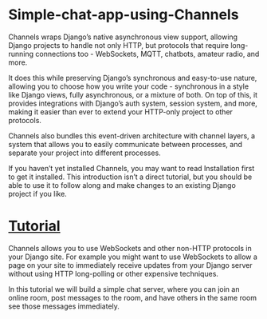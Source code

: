 # Simple-chat-app-using-Channels

Channels wraps Django’s native asynchronous view support, allowing Django projects to handle not only HTTP, but protocols that require long-running connections too - WebSockets, MQTT, chatbots, amateur radio, and more.

It does this while preserving Django’s synchronous and easy-to-use nature, allowing you to choose how you write your code - synchronous in a style like Django views, fully asynchronous, or a mixture of both. On top of this, it provides integrations with Django’s auth system, session system, and more, making it easier than ever to extend your HTTP-only project to other protocols.

Channels also bundles this event-driven architecture with channel layers, a system that allows you to easily communicate between processes, and separate your project into different processes.

If you haven’t yet installed Channels, you may want to read Installation first to get it installed. This introduction isn’t a direct tutorial, but you should be able to use it to follow along and make changes to an existing Django project if you like.

# <a href="https://channels.readthedocs.io/en/stable/tutorial/index.html"> Tutorial </a>

Channels allows you to use WebSockets and other non-HTTP protocols in your Django site. For example you might want to use WebSockets to allow a page on your site to immediately receive updates from your Django server without using HTTP long-polling or other expensive techniques.

In this tutorial we will build a simple chat server, where you can join an online room, post messages to the room, and have others in the same room see those messages immediately.
